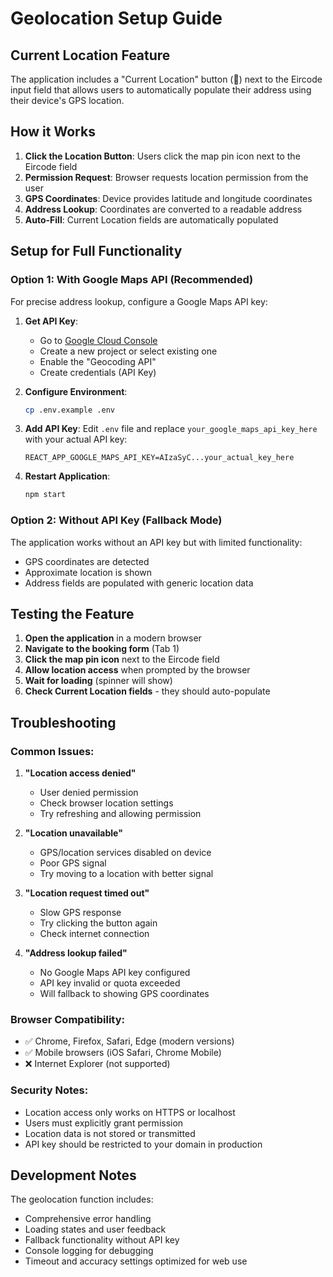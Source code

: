 # Geolocation Setup Guide

## Current Location Feature

The application includes a "Current Location" button (📍) next to the Eircode input field that allows users to automatically populate their address using their device's GPS location.

## How it Works

1. **Click the Location Button**: Users click the map pin icon next to the Eircode field
2. **Permission Request**: Browser requests location permission from the user
3. **GPS Coordinates**: Device provides latitude and longitude coordinates
4. **Address Lookup**: Coordinates are converted to a readable address
5. **Auto-Fill**: Current Location fields are automatically populated

## Setup for Full Functionality

### Option 1: With Google Maps API (Recommended)

For precise address lookup, configure a Google Maps API key:

1. **Get API Key**:
   - Go to [Google Cloud Console](https://console.cloud.google.com/)
   - Create a new project or select existing one
   - Enable the "Geocoding API"
   - Create credentials (API Key)

2. **Configure Environment**:
   ```bash
   cp .env.example .env
   ```
   
3. **Add API Key**:
   Edit `.env` file and replace `your_google_maps_api_key_here` with your actual API key:
   ```
   REACT_APP_GOOGLE_MAPS_API_KEY=AIzaSyC...your_actual_key_here
   ```

4. **Restart Application**:
   ```bash
   npm start
   ```

### Option 2: Without API Key (Fallback Mode)

The application works without an API key but with limited functionality:
- GPS coordinates are detected
- Approximate location is shown
- Address fields are populated with generic location data

## Testing the Feature

1. **Open the application** in a modern browser
2. **Navigate to the booking form** (Tab 1)
3. **Click the map pin icon** next to the Eircode field
4. **Allow location access** when prompted by the browser
5. **Wait for loading** (spinner will show)
6. **Check Current Location fields** - they should auto-populate

## Troubleshooting

### Common Issues:

1. **"Location access denied"**
   - User denied permission
   - Check browser location settings
   - Try refreshing and allowing permission

2. **"Location unavailable"**
   - GPS/location services disabled on device
   - Poor GPS signal
   - Try moving to a location with better signal

3. **"Location request timed out"**
   - Slow GPS response
   - Try clicking the button again
   - Check internet connection

4. **"Address lookup failed"**
   - No Google Maps API key configured
   - API key invalid or quota exceeded
   - Will fallback to showing GPS coordinates

### Browser Compatibility:

- ✅ Chrome, Firefox, Safari, Edge (modern versions)
- ✅ Mobile browsers (iOS Safari, Chrome Mobile)
- ❌ Internet Explorer (not supported)

### Security Notes:

- Location access only works on HTTPS or localhost
- Users must explicitly grant permission
- Location data is not stored or transmitted
- API key should be restricted to your domain in production

## Development Notes

The geolocation function includes:
- Comprehensive error handling
- Loading states and user feedback
- Fallback functionality without API key
- Console logging for debugging
- Timeout and accuracy settings optimized for web use
